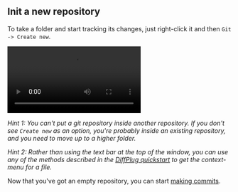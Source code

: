## Init a new repository

To take a folder and start tracking its changes, just right-click it and then `Git -> Create new`.

![git init video](init.mp4)

*Hint 1: You can't put a git repository inside another repository.  If you don't see `Create new` as an option, you're probably inside an existing repository, and you need to move up to a higher folder.*

*Hint 2: Rather than using the text bar at the top of the window, you can use any of the methods described in the [DiffPlug quickstart](https://docs.diffplug.com/2.0.2/getting-started/quickstart/) to get the context-menu for a file.*

Now that you've got an empty repository, you can start [making commits](../commit/commit.md).
